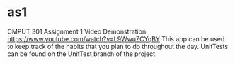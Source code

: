 # as1
CMPUT 301 Assignment 1
Video Demonstration: https://www.youtube.com/watch?v=L9WwuZCYqBY
This app can be used to keep track of the habits that you plan to
do throughout the day.
UnitTests can be found on the UnitTest branch of the project.
